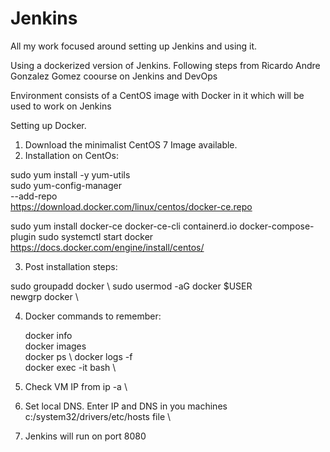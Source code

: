 # Jenkins
All my work focused around setting up Jenkins and using it.

Using a dockerized version of Jenkins. Following steps from Ricardo Andre Gonzalez Gomez coourse on Jenkins and DevOps

Environment consists of a CentOS image with Docker in it which will be used to work on Jenkins

Setting up Docker.

1) Download the minimalist CentOS 7 Image available.
2) Installation on CentOs:

 sudo yum install -y yum-utils \
 sudo yum-config-manager \
    --add-repo \
    https://download.docker.com/linux/centos/docker-ce.repo

 sudo yum install docker-ce docker-ce-cli containerd.io docker-compose-plugin
 sudo systemctl start docker
 https://docs.docker.com/engine/install/centos/

3) Post installation steps:

 sudo groupadd docker \ 
 sudo usermod -aG docker $USER \
 newgrp docker \

4) Docker commands to remember:

    docker info \
    docker images \
    docker ps \ 
    docker logs <conatainerID> -f \
    docker exec -it <containerID> bash \ 
5) Check VM IP from
    ip -a \ 
6) Set local DNS.
  Enter IP and DNS in you machines c:/system32/drivers/etc/hosts file \
7) Jenkins will run on port 8080
